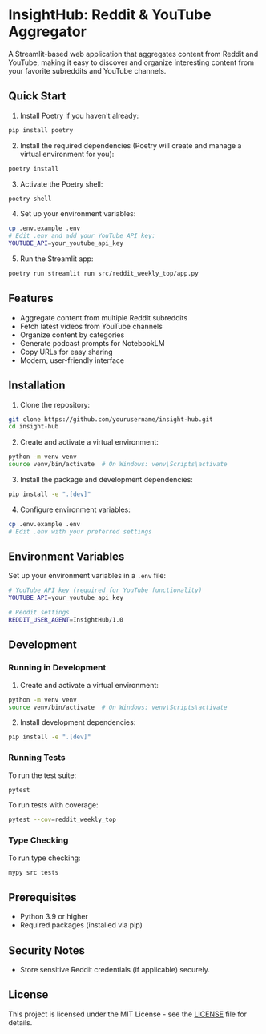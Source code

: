 # InsightHub: Reddit & YouTube Aggregator

A Streamlit-based web application that aggregates content from Reddit and YouTube, making it easy to discover and organize interesting content from your favorite subreddits and YouTube channels.

## Quick Start

1. Install Poetry if you haven't already:
```bash
pip install poetry
```

2. Install the required dependencies (Poetry will create and manage a virtual environment for you):
```bash
poetry install
```

3. Activate the Poetry shell:
```bash
poetry shell
```

4. Set up your environment variables:
```bash
cp .env.example .env
# Edit .env and add your YouTube API key:
YOUTUBE_API=your_youtube_api_key
```

5. Run the Streamlit app:
```bash
poetry run streamlit run src/reddit_weekly_top/app.py
```

## Features

- Aggregate content from multiple Reddit subreddits
- Fetch latest videos from YouTube channels
- Organize content by categories
- Generate podcast prompts for NotebookLM
- Copy URLs for easy sharing
- Modern, user-friendly interface

## Installation

1. Clone the repository:
```bash
git clone https://github.com/yourusername/insight-hub.git
cd insight-hub
```

2. Create and activate a virtual environment:
```bash
python -m venv venv
source venv/bin/activate  # On Windows: venv\Scripts\activate
```

3. Install the package and development dependencies:
```bash
pip install -e ".[dev]"
```

4. Configure environment variables:
```bash
cp .env.example .env
# Edit .env with your preferred settings
```

## Environment Variables

Set up your environment variables in a `.env` file:

```bash
# YouTube API key (required for YouTube functionality)
YOUTUBE_API=your_youtube_api_key

# Reddit settings
REDDIT_USER_AGENT=InsightHub/1.0
```

## Development

### Running in Development

1. Create and activate a virtual environment:
```bash
python -m venv venv
source venv/bin/activate  # On Windows: venv\Scripts\activate
```

2. Install development dependencies:
```bash
pip install -e ".[dev]"
```

### Running Tests

To run the test suite:
```bash
pytest
```

To run tests with coverage:
```bash
pytest --cov=reddit_weekly_top
```

### Type Checking

To run type checking:
```bash
mypy src tests
```

## Prerequisites

- Python 3.9 or higher
- Required packages (installed via pip)

## Security Notes

- Store sensitive Reddit credentials (if applicable) securely.

## License

This project is licensed under the MIT License - see the [LICENSE](LICENSE) file for details.